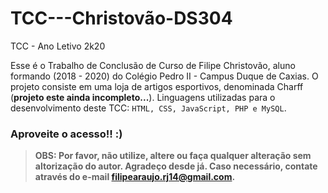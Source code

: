 # TCC---Christovão-DS304
TCC - Ano Letivo 2k20

Esse é o Trabalho de Conclusão de Curso de Filipe Christovão, aluno formando (2018 - 2020) do Colégio Pedro II - Campus Duque de Caxias. O projeto consiste em uma loja de artigos esportivos, denominada Charff (**projeto este ainda incompleto...**). Linguagens utilizadas para o desenvolvimento deste TCC: ``HTML, CSS, JavaScript, PHP e MySQL``.

### Aproveite o acesso!! :)

> **OBS: Por favor, não utilize, altere ou faça qualquer alteração sem altorização do autor. Agradeço desde já. Caso necessário, contate através do e-mail <filipearaujo.rj14@gmail.com>.**
